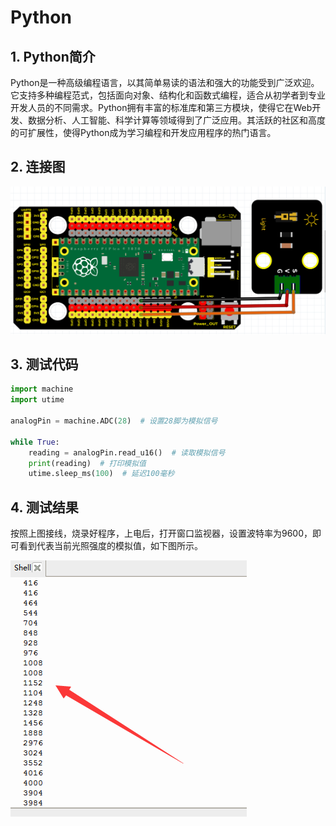 # Python


## 1. Python简介  

Python是一种高级编程语言，以其简单易读的语法和强大的功能受到广泛欢迎。它支持多种编程范式，包括面向对象、结构化和函数式编程，适合从初学者到专业开发人员的不同需求。Python拥有丰富的标准库和第三方模块，使得它在Web开发、数据分析、人工智能、科学计算等领域得到了广泛应用。其活跃的社区和高度的可扩展性，使得Python成为学习编程和开发应用程序的热门语言。  

## 2. 连接图  

![](media/5c0aab89903f0c8d4a3fdb280c396f53.png)  

## 3. 测试代码  

```python  
import machine  
import utime  

analogPin = machine.ADC(28)  # 设置28脚为模拟信号  

while True:  
    reading = analogPin.read_u16()  # 读取模拟信号  
    print(reading)  # 打印模拟值  
    utime.sleep_ms(100)  # 延迟100毫秒  
```  

## 4. 测试结果  

按照上图接线，烧录好程序，上电后，打开窗口监视器，设置波特率为9600，即可看到代表当前光照强度的模拟值，如下图所示。  

![](media/b1980da1e83261880d0e224cc9aa8324.png)


